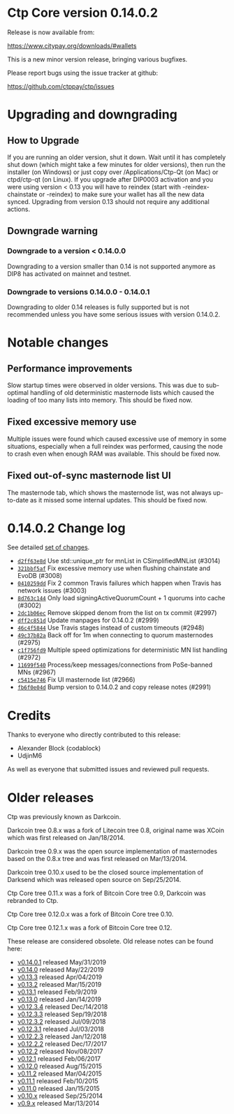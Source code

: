 Ctp Core version 0.14.0.2
==========================

Release is now available from:

  <https://www.citypay.org/downloads/#wallets>

This is a new minor version release, bringing various bugfixes.

Please report bugs using the issue tracker at github:

  <https://github.com/ctppay/ctp/issues>


Upgrading and downgrading
=========================

How to Upgrade
--------------

If you are running an older version, shut it down. Wait until it has completely
shut down (which might take a few minutes for older versions), then run the
installer (on Windows) or just copy over /Applications/Ctp-Qt (on Mac) or
ctpd/ctp-qt (on Linux). If you upgrade after DIP0003 activation and you were
using version < 0.13 you will have to reindex (start with -reindex-chainstate
or -reindex) to make sure your wallet has all the new data synced. Upgrading from
version 0.13 should not require any additional actions.

Downgrade warning
-----------------

### Downgrade to a version < 0.14.0.0

Downgrading to a version smaller than 0.14 is not supported anymore as DIP8 has
activated on mainnet and testnet.

### Downgrade to versions 0.14.0.0 - 0.14.0.1

Downgrading to older 0.14 releases is fully supported but is not
recommended unless you have some serious issues with version 0.14.0.2.

Notable changes
===============

Performance improvements
------------------------
Slow startup times were observed in older versions. This was due to sub-optimal handling of old
deterministic masternode lists which caused the loading of too many lists into memory. This should be
fixed now.

Fixed excessive memory use
--------------------------
Multiple issues were found which caused excessive use of memory in some situations, especially when
a full reindex was performed, causing the node to crash even when enough RAM was available. This should
be fixed now.

Fixed out-of-sync masternode list UI
------------------------------------
The masternode tab, which shows the masternode list, was not always up-to-date as it missed some internal
updates. This should be fixed now.

0.14.0.2 Change log
===================

See detailed [set of changes](https://github.com/ctppay/ctp/compare/v0.14.0.1...ctppay:v0.14.0.2).

- [`d2ff63e8d`](https://github.com/ctppay/ctp/commit/d2ff63e8d) Use std::unique_ptr for mnList in CSimplifiedMNList (#3014)
- [`321bbf5af`](https://github.com/ctppay/ctp/commit/321bbf5af) Fix excessive memory use when flushing chainstate and EvoDB (#3008)
- [`0410259dd`](https://github.com/ctppay/ctp/commit/0410259dd) Fix 2 common Travis failures which happen when Travis has network issues (#3003)
- [`8d763c144`](https://github.com/ctppay/ctp/commit/8d763c144) Only load signingActiveQuorumCount + 1 quorums into cache (#3002)
- [`2dc1b06ec`](https://github.com/ctppay/ctp/commit/2dc1b06ec) Remove skipped denom from the list on tx commit (#2997)
- [`dff2c851d`](https://github.com/ctppay/ctp/commit/dff2c851d) Update manpages for 0.14.0.2 (#2999)
- [`46c4f5844`](https://github.com/ctppay/ctp/commit/46c4f5844) Use Travis stages instead of custom timeouts (#2948)
- [`49c37b82a`](https://github.com/ctppay/ctp/commit/49c37b82a) Back off for 1m when connecting to quorum masternodes (#2975)
- [`c1f756fd9`](https://github.com/ctppay/ctp/commit/c1f756fd9) Multiple speed optimizations for deterministic MN list handling (#2972)
- [`11699f540`](https://github.com/ctppay/ctp/commit/11699f540) Process/keep messages/connections from PoSe-banned MNs (#2967)
- [`c5415e746`](https://github.com/ctppay/ctp/commit/c5415e746) Fix UI masternode list (#2966)
- [`fb6f0e04d`](https://github.com/ctppay/ctp/commit/fb6f0e04d) Bump version to 0.14.0.2 and copy release notes (#2991)

Credits
=======

Thanks to everyone who directly contributed to this release:

- Alexander Block (codablock)
- UdjinM6

As well as everyone that submitted issues and reviewed pull requests.

Older releases
==============

Ctp was previously known as Darkcoin.

Darkcoin tree 0.8.x was a fork of Litecoin tree 0.8, original name was XCoin
which was first released on Jan/18/2014.

Darkcoin tree 0.9.x was the open source implementation of masternodes based on
the 0.8.x tree and was first released on Mar/13/2014.

Darkcoin tree 0.10.x used to be the closed source implementation of Darksend
which was released open source on Sep/25/2014.

Ctp Core tree 0.11.x was a fork of Bitcoin Core tree 0.9,
Darkcoin was rebranded to Ctp.

Ctp Core tree 0.12.0.x was a fork of Bitcoin Core tree 0.10.

Ctp Core tree 0.12.1.x was a fork of Bitcoin Core tree 0.12.

These release are considered obsolete. Old release notes can be found here:

- [v0.14.0.1](https://github.com/ctppay/ctp/blob/master/doc/release-notes/ctp/release-notes-0.14.0.1.md) released May/31/2019
- [v0.14.0](https://github.com/ctppay/ctp/blob/master/doc/release-notes/ctp/release-notes-0.14.0.md) released May/22/2019
- [v0.13.3](https://github.com/ctppay/ctp/blob/master/doc/release-notes/ctp/release-notes-0.13.3.md) released Apr/04/2019
- [v0.13.2](https://github.com/ctppay/ctp/blob/master/doc/release-notes/ctp/release-notes-0.13.2.md) released Mar/15/2019
- [v0.13.1](https://github.com/ctppay/ctp/blob/master/doc/release-notes/ctp/release-notes-0.13.1.md) released Feb/9/2019
- [v0.13.0](https://github.com/ctppay/ctp/blob/master/doc/release-notes/ctp/release-notes-0.13.0.md) released Jan/14/2019
- [v0.12.3.4](https://github.com/ctppay/ctp/blob/master/doc/release-notes/ctp/release-notes-0.12.3.4.md) released Dec/14/2018
- [v0.12.3.3](https://github.com/ctppay/ctp/blob/master/doc/release-notes/ctp/release-notes-0.12.3.3.md) released Sep/19/2018
- [v0.12.3.2](https://github.com/ctppay/ctp/blob/master/doc/release-notes/ctp/release-notes-0.12.3.2.md) released Jul/09/2018
- [v0.12.3.1](https://github.com/ctppay/ctp/blob/master/doc/release-notes/ctp/release-notes-0.12.3.1.md) released Jul/03/2018
- [v0.12.2.3](https://github.com/ctppay/ctp/blob/master/doc/release-notes/ctp/release-notes-0.12.2.3.md) released Jan/12/2018
- [v0.12.2.2](https://github.com/ctppay/ctp/blob/master/doc/release-notes/ctp/release-notes-0.12.2.2.md) released Dec/17/2017
- [v0.12.2](https://github.com/ctppay/ctp/blob/master/doc/release-notes/ctp/release-notes-0.12.2.md) released Nov/08/2017
- [v0.12.1](https://github.com/ctppay/ctp/blob/master/doc/release-notes/ctp/release-notes-0.12.1.md) released Feb/06/2017
- [v0.12.0](https://github.com/ctppay/ctp/blob/master/doc/release-notes/ctp/release-notes-0.12.0.md) released Aug/15/2015
- [v0.11.2](https://github.com/ctppay/ctp/blob/master/doc/release-notes/ctp/release-notes-0.11.2.md) released Mar/04/2015
- [v0.11.1](https://github.com/ctppay/ctp/blob/master/doc/release-notes/ctp/release-notes-0.11.1.md) released Feb/10/2015
- [v0.11.0](https://github.com/ctppay/ctp/blob/master/doc/release-notes/ctp/release-notes-0.11.0.md) released Jan/15/2015
- [v0.10.x](https://github.com/ctppay/ctp/blob/master/doc/release-notes/ctp/release-notes-0.10.0.md) released Sep/25/2014
- [v0.9.x](https://github.com/ctppay/ctp/blob/master/doc/release-notes/ctp/release-notes-0.9.0.md) released Mar/13/2014

